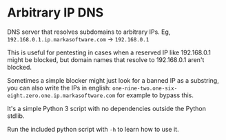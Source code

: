 # Arbitrary IP DNS

DNS server that resolves subdomains to arbitrary IPs. Eg, `192.168.0.1.ip.markasoftware.com` -> `192.168.0.1`

This is useful for pentesting in cases when a reserved IP like 192.168.0.1 might be blocked, but domain names that resolve to 192.168.0.1 aren't blocked.

Sometimes a simple blocker might just look for a banned IP as a substring, you can also write the IPs in english: `one-nine-two.one-six-eight.zero.one.ip.markasoftware.com` for example to bypass this.

It's a simple Python 3 script with no dependencies outside the Python stdlib.

Run the included python script with `-h` to learn how to use it.
